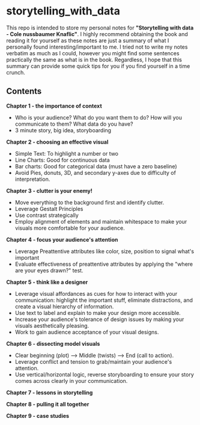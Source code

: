# storytelling_with_data

This repo is intended to store my personal notes for **"Storytelling with data - Cole nussbaumer Knaflic"**. I highly recommend obtaining the book and reading it for yourself as these notes are just a summary of what I personally found interesting/important to me. I tried not to write my notes verbatim as much as I could, however you might find some sentences practically the same as what is in the book. Regardless, I hope that this summary can provide some quick tips for you if you find yourself in a time crunch. 

## Contents
**Chapter 1 - the importance of context**
  - Who is your audience? What do you want them to do? How will you communicate to them? What data do you have?
  - 3 minute story, big idea, storyboarding

**Chapter 2 - choosing an effective visual**
  - Simple Text: To highlight a number or two
  - Line Charts: Good for continuous data
  - Bar charts: Good for categorical data (must have a zero baseline)
  - Avoid Pies, donuts, 3D, and secondary y-axes due to difficulty of interpretation.

**Chapter 3 - clutter is your enemy!**
  - Move everything to the background first and identify clutter.
  - Leverage Gestalt Principles
  - Use contrast strategically
  - Employ alignment of elements and maintain whitespace to make your visuals more comfortable for your audience.

**Chapter 4 - focus your audience's attention**
  - Leverage Preattentive attributes like color, size, position to signal what's important
  - Evaluate effectiveness of preattentive attributes by applying the "where are your eyes drawn?" test.

**Chapter 5 - think like a designer**
  - Leverage visual affordances as cues for how to interact with your communication: highlight the important stuff, eliminate distractions, and create a visual hierarchy of information.
  - Use text to label and explain to make your design more accessible.
  - Increase your audience's tolerance of design issues by making your visuals aesthetically pleasing.
  - Work to gain audience acceptance of your visual designs.

**Chapter 6 - dissecting model visuals**
  - Clear beginning (plot) --> Middle (twists) --> End (call to action).
  - Leverage conflict and tension to grab/maintain your audience's attention.
  - Use vertical/horizontal logic, reverse storyboarding to ensure your story comes across clearly in your communication. 

**Chapter 7 - lessons in storytelling**

**Chapter 8 - pulling it all together**

**Chapter 9 - case studies**
